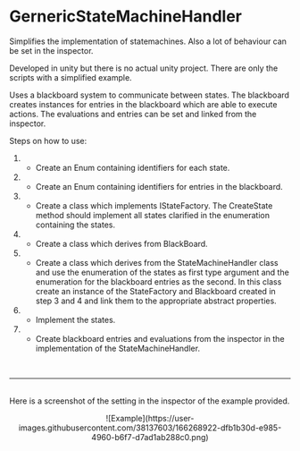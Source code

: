 # GernericStateMachineHandler

Simplifies the implementation of statemachines. Also a lot of behaviour can be set in the inspector.

Developed in unity but there is no actual unity project.
There are only the scripts with a simplified example. 

Uses a blackboard system to communicate between states. The blackboard creates instances for entries in the blackboard which are able to execute actions. The evaluations and entries can be set and linked from the inspector.

Steps on how to use:

  1. - Create an Enum containing identifiers for each state.
  2. - Create an Enum containing identifiers for entries in the blackboard.
  3. - Create a class which implements IStateFactory. The CreateState method should implement all states clarified in the enumeration containing the states.
  4. - Create a class which derives from BlackBoard.
  5. - Create a class which derives from the StateMachineHandler class and use the enumeration of the states as first type argument and the enumeration for the blackboard entries as the second. In this class create an instance of the StateFactory and Blackboard created in step 3 and 4 and link them to the appropriate  abstract properties.
  6. - Implement the states.
  7. - Create blackboard entries and evaluations from the inspector in the implementation of the StateMachineHandler.

<br><hr><br>
Here is a screenshot of the setting in the inspector of the example provided.

<center>
![Example](https://user-images.githubusercontent.com/38137603/166268922-dfb1b30d-e985-4960-b6f7-d7ad1ab288c0.png)

